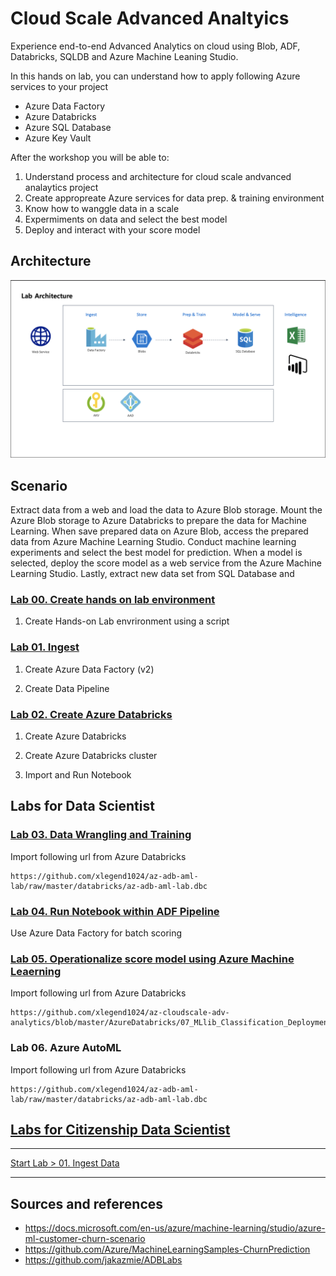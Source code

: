 # Cloud Scale Advanced Analtyics

Experience end-to-end Advanced Analytics on cloud using Blob, ADF, Databricks, SQLDB and Azure Machine Leaning Studio.

In this hands on lab, you can understand how to apply following Azure services to your project

* Azure Data Factory
* Azure Databricks
* Azure SQL Database
* Azure Key Vault

After the workshop you will be able to:

1. Understand process and architecture for cloud scale andvanced analaytics project
1. Create appropreate Azure services for data prep. & training environment
1. Know how to wanggle data in a scale
1. Expermiments on data and select the best model
1. Deploy and interact with your score model

## Architecture

![overallarch](./images/arch99.01.png)

## Scenario

Extract data from a web and load the data to Azure Blob storage. Mount the Azure Blob storage to Azure Databricks to prepare the data for Machine Learning. When save prepared data on Azure Blob, access the prepared data from Azure Machine Learning Studio. Conduct machine learning experiments and select the best model for prediction. When a model is selected, deploy the score model as a web service from the Azure Machine Learning Studio. Lastly, extract new data set from SQL Database and 

### [Lab 00. Create hands on lab environment](https://github.com/xlegend1024/az-cloudscale-adv-analytics/blob/master/00.SetupEnv.md)

1. Create Hands-on Lab envrironment using a script

### [Lab 01. Ingest](https://github.com/xlegend1024/az-cloudscale-adv-analytics/blob/master/01Ingest.md)

1. Create Azure Data Factory (v2)

1. Create Data Pipeline

### [Lab 02. Create Azure Databricks](https://github.com/xlegend1024/az-cloudscale-adv-analytics/blob/master/02DataWrangling.md)

1. Create Azure Databricks

1. Create Azure Databricks cluster

1. Import and Run Notebook

## Labs for __Data Scientist__

### [Lab 03. Data Wrangling and Training](https://github.com/xlegend1024/az-cloudscale-adv-analytics/blob/master/AzureDatabricks/06_MLlib_Classification_Training.ipynb)

Import following url from Azure Databricks

```
https://github.com/xlegend1024/az-adb-aml-lab/raw/master/databricks/az-adb-aml-lab.dbc
```

### [Lab 04. Run Notebook within ADF Pipeline](https://github.com/xlegend1024/az-cloudscale-adv-analytics/blob/master/AzureDataFactory/adf_adb_prediction.md)

Use Azure Data Factory for batch scoring

### [Lab 05. Operationalize score model using Azure Machine Leaerning](https://github.com/xlegend1024/az-cloudscale-adv-analytics/blob/master/AzureDatabricks/07_MLlib_Classification_Deployment.ipynb)

Import following url from Azure Databricks

```
https://github.com/xlegend1024/az-cloudscale-adv-analytics/blob/master/AzureDatabricks/07_MLlib_Classification_Deployment.ipynb
```

### Lab 06. Azure AutoML
Import following url from Azure Databricks

```
https://github.com/xlegend1024/az-adb-aml-lab/raw/master/databricks/az-adb-aml-lab.dbc
```

## [Labs for __Citizenship Data Scientist__](https://github.com/xlegend1024/az-cloudscale-adv-analytics/blob/master/README_DE.md)

---
[Start Lab > 01. Ingest Data](https://github.com/xlegend1024/az-cloudscale-adv-analytics/blob/master/00.SetupEnv.md)

---

## Sources and references
* https://docs.microsoft.com/en-us/azure/machine-learning/studio/azure-ml-customer-churn-scenario
* https://github.com/Azure/MachineLearningSamples-ChurnPrediction 
* https://github.com/jakazmie/ADBLabs

